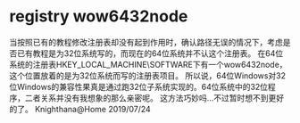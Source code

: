 # registry wow6432node
 当按照已有的教程修改注册表却没有起到作用时，确认路径无误的情况下，考虑是否已有教程是为32位系统写的，而现在的64位系统并不认这个注册表。
 在64位系统的注册表HKEY_LOCAL_MACHINE\SOFTWARE下有一个wow6432node，这个位置放着的是为32位系统而写的注册表项目。
 所以说，64位Windows对32位Windows的兼容性果真是通过跑32位子系统实现的。64位系统中的32位程序，二者关系并没有我想象的那么亲密呢。
 这方法巧妙吗...不过暂时想不到更好的了。
 Knighthana@Home
 2019/07/24
